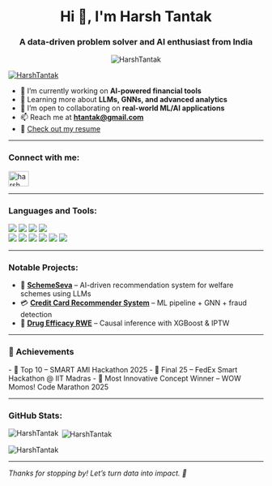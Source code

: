 <h1 align="center">Hi 👋, I'm Harsh Tantak</h1>
<h3 align="center">A data-driven problem solver and AI enthusiast from India</h3>

<p align="center"> <img src="https://komarev.com/ghpvc/?username=HarshTantak&label=Profile%20views&color=0e75b6&style=flat" alt="HarshTantak" /> </p>

<p align="left"> <a href="https://github.com/ryo-ma/github-profile-trophy"><img src="https://github-profile-trophy.vercel.app/?username=HarshTantak" alt="HarshTantak" /></a> </p>

- 🔭 I’m currently working on **AI-powered financial tools**  
- 🌱 Learning more about **LLMs, GNNs, and advanced analytics**  
- 👯 I’m open to collaborating on **real-world ML/AI applications**  
- 📫 Reach me at **htantak@gmail.com**  
- 📄 [Check out my resume](https://drive.google.com/file/d/1phX7awJwIKxbpC-EZkpHS4o8nldvH1LM/view?usp=sharing)

---

<h3 align="left">Connect with me:</h3>
<p align="left">
<a href="https://linkedin.com/in/harsh-tantak-4097431b8" target="blank"><img align="center" src="https://raw.githubusercontent.com/rahuldkjain/github-profile-readme-generator/master/src/images/icons/Social/linked-in-alt.svg" alt="harsh tantak" height="30" width="40" /></a>
</p>

---

<h3 align="left">Languages and Tools:</h3>
<p align="left">
  <a href="#"><img src="https://img.shields.io/badge/Python-3776AB?style=for-the-badge&logo=python&logoColor=white"/></a>
  <a href="#"><img src="https://img.shields.io/badge/R-276DC3?style=for-the-badge&logo=r&logoColor=white"/></a>
  <a href="#"><img src="https://img.shields.io/badge/SQL-4479A1?style=for-the-badge&logo=mysql&logoColor=white"/></a>
  <a href="#"><img src="https://img.shields.io/badge/C++-00599C?style=for-the-badge&logo=cplusplus&logoColor=white"/></a>
  <br/>
  <a href="#"><img src="https://img.shields.io/badge/TensorFlow-FF6F00?style=for-the-badge&logo=tensorflow&logoColor=white"/></a>
  <a href="#"><img src="https://img.shields.io/badge/PyTorch-EE4C2C?style=for-the-badge&logo=pytorch&logoColor=white"/></a>
  <a href="#"><img src="https://img.shields.io/badge/Power%20BI-F2C811?style=for-the-badge&logo=powerbi&logoColor=black"/></a>
  <a href="#"><img src="https://img.shields.io/badge/Tableau-E97627?style=for-the-badge&logo=tableau&logoColor=white"/></a>
  <a href="#"><img src="https://img.shields.io/badge/Azure-0078D4?style=for-the-badge&logo=microsoft-azure&logoColor=white"/></a>
  <a href="#"><img src="https://img.shields.io/badge/GNN-1f425f?style=for-the-badge" /></a>
</p>

---

<h3 align="left">Notable Projects:</h3>

- 🚀 [**SchemeSeva**](https://github.com/HarshTantak/SchemeSeva) – AI-driven recommendation system for welfare schemes using LLMs  
- 💳 [**Credit Card Recommender System**](https://github.com/HarshTantak/Credit-Card-Based-Recommendation-System) – ML pipeline + GNN + fraud detection  
- 💊 [**Drug Efficacy RWE**](https://github.com/HarshTantak/Drug-Efficacy-Analysis-Using-Real-World-Evidence) – Causal inference with XGBoost & IPTW

---

<h3 align="left">🏅 Achievements</h3>
- 🥇 Top 10 – SMART AMI Hackathon 2025  
- 🥈 Final 25 – FedEx Smart Hackathon @ IIT Madras  
- 🧠 Most Innovative Concept Winner – WOW Momos! Code Marathon 2025 

---

<h3 align="left">GitHub Stats:</h3>

<p><img align="left" src="https://github-readme-stats.vercel.app/api/top-langs?username=HarshTantak&show_icons=true&locale=en&layout=compact" alt="HarshTantak" /></p>

<p>&nbsp;<img align="center" src="https://github-readme-stats.vercel.app/api?username=HarshTantak&show_icons=true&locale=en" alt="HarshTantak" /></p>

<p><img align="center" src="https://github-readme-streak-stats.herokuapp.com/?user=HarshTantak&" alt="HarshTantak" /></p>

---

*Thanks for stopping by! Let’s turn data into impact. 🚀*
